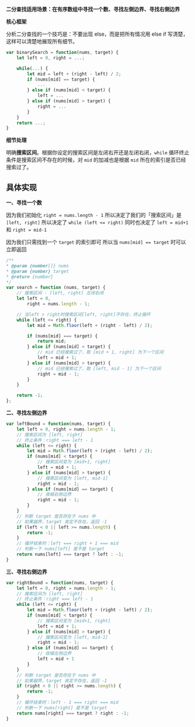 **二分查找适用场景：在有序数组中寻找一个数、寻找左侧边界、寻找右侧边界**

**核心框架**

分析二分查找的一个技巧是：不要出现 else，而是把所有情况用 else if 写清楚，这样可以清楚地展现所有细节。

```js
var binarySearch = function(nums, target) {
    let left = 0, right = ...;

    while(...) {
        let mid = left + (right - left) / 2;
        if (nums[mid] == target) {
            ...
        } else if (nums[mid] < target) {
            left = ...
        } else if (nums[mid] > target) {
            right = ...
        }
    }
    return ...;
}
```

**细节处理**

明确**搜索区间**。根据你设定的搜索区间是左闭右开还是左闭右闭，`while` 循环终止条件是搜索区间不存在的时候，对 `mid` 的加减也是根据 `mid` 所在的索引是否已经搜索过了。

## 具体实现

**一、寻找一个数**

因为我们初始化 `right = nums.length - 1`
所以决定了我们的「搜索区间」是 `[left, right]`
所以决定了 `while (left <= right)`
同时也决定了 `left = mid+1` 和 `right = mid-1`

因为我们只需找到一个 `target` 的索引即可
所以当 `nums[mid] == target` 时可以立即返回

```js
/**
* @param {number[]} nums
* @param {number} target
* @return {number}
*/
var search = function (nums, target) {
    // 搜索区间 - [left, right] 左闭右闭
    let left = 0,
        right = nums.length - 1;

    // 当left > right时搜索区间[left, right]不存在，终止循环
    while (left <= right) {
        let mid = Math.floor(left + (right - left) / 2);

        if (nums[mid] === target) {
            return mid;
        } else if (nums[mid] < target) {
            // mid 已经搜索过了，取 [mid + 1, right] 为下一个区间
            left = mid + 1;
        } else if (nums[mid] > target) {
            // mid 已经搜索过了，取 [left, mid - 1] 为下一个区间
            right = mid - 1;
        }
    }

    return -1;
};

```

**二、寻找左侧边界**

```js
var leftBound = function(nums, target) {
    let left = 0, right = nums.length - 1;
    // 搜索区间为 [left, right]
    // 终止条件：right === left - 1
    while (left <= right) {
        let mid = Math.floor(left + (right - left) / 2);
        if (nums[mid] < target) {
            // 搜索区间变为 [mid+1, right]
            left = mid + 1;
        } else if (nums[mid] > target) {
            // 搜索区间变为 [left, mid-1]
            right = mid - 1;
        } else if (nums[mid] == target) {
            // 收缩右侧边界
            right = mid - 1;
        }
    }
    // 判断 target 是否存在于 nums 中
    // 如果越界，target 肯定不存在，返回 -1
    if (left < 0 || left >= nums.length) {
        return -1;
    }
    // 循环结束时：left === right + 1 === mid
    // 判断一下 nums[left] 是不是 target
    return nums[left] === target ? left : -1;
}
```

**三、寻找右侧边界**

```js
var rightBound = function(nums, target) {
    let left = 0, right = nums.length - 1;
    // 搜索区间为 [left, right]
    // 终止条件：right === left - 1
    while (left <= right) {
        let mid = Math.floor(left + (right - left) / 2);
        if (nums[mid] < target) {
            // 搜索区间变为 [mid+1, right]
            left = mid + 1;
        } else if (nums[mid] > target) {
            // 搜索区间变为 [left, mid-1]
            right = mid - 1;
        } else if (nums[mid] == target) {
            // 收缩左侧边界
            left = mid + 1
        }
    }
    // 判断 target 是否存在于 nums 中
    // 如果越界，target 肯定不存在，返回 -1
    if (right < 0 || right >= nums.length) {
        return -1;
    }
    // 循环结束时：left - 1 === right === mid
    // 判断一下 nums[right] 是不是 target
    return nums[right] === target ? right : -1;
}
```